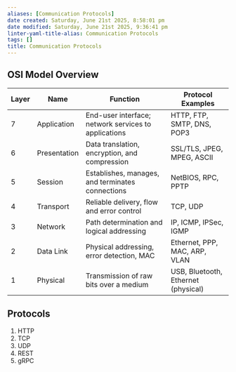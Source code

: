 ```yaml
---
aliases: [Communication Protocols]
date created: Saturday, June 21st 2025, 8:58:01 pm
date modified: Saturday, June 21st 2025, 9:36:41 pm
linter-yaml-title-alias: Communication Protocols
tags: []
title: Communication Protocols
---
```


## OSI Model Overview

| Layer | Name         | Function                                             | Protocol Examples                   |
| ----- | ------------ | ---------------------------------------------------- | ----------------------------------- |
| 7     | Application  | End-user interface; network services to applications | HTTP, FTP, SMTP, DNS, POP3          |
| 6     | Presentation | Data translation, encryption, and compression        | SSL/TLS, JPEG, MPEG, ASCII          |
| 5     | Session      | Establishes, manages, and terminates connections     | NetBIOS, RPC, PPTP                  |
| 4     | Transport    | Reliable delivery, flow and error control            | TCP, UDP                            |
| 3     | Network      | Path determination and logical addressing            | IP, ICMP, IPSec, IGMP               |
| 2     | Data Link    | Physical addressing, error detection, MAC            | Ethernet, PPP, MAC, ARP, VLAN       |
| 1     | Physical     | Transmission of raw bits over a medium               | USB, Bluetooth, Ethernet (physical) |

## Protocols

1. HTTP
2. TCP
3. UDP
4. REST
5. gRPC
